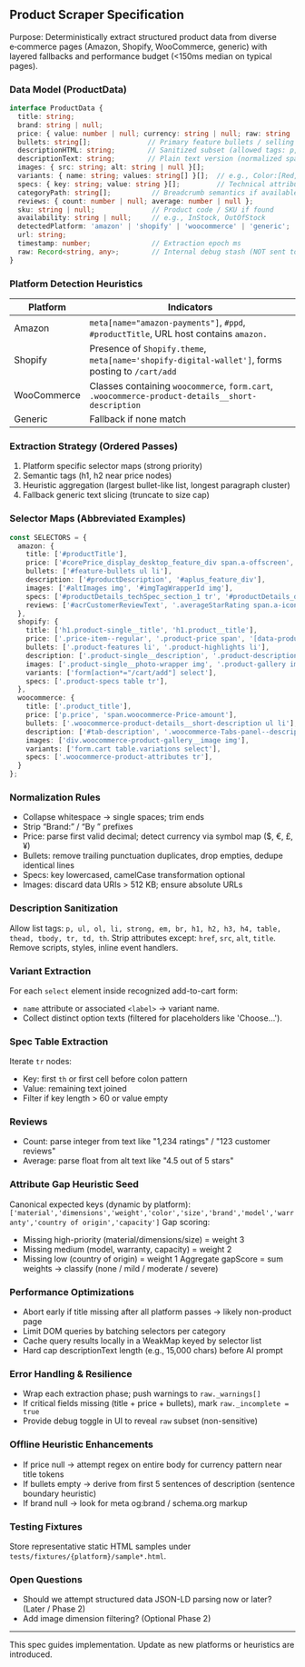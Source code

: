## Product Scraper Specification

Purpose: Deterministically extract structured product data from diverse e‑commerce pages (Amazon, Shopify, WooCommerce, generic) with layered fallbacks and performance budget (<150ms median on typical pages).

### Data Model (ProductData)
```ts
interface ProductData {
  title: string;
  brand: string | null;
  price: { value: number | null; currency: string | null; raw: string | null };
  bullets: string[];              // Primary feature bullets / selling points
  descriptionHTML: string;        // Sanitized subset (allowed tags: p, ul, li, strong, em, br, h1-h4)
  descriptionText: string;        // Plain text version (normalized spaces)
  images: { src: string; alt: string | null }[];
  variants: { name: string; values: string[] }[];  // e.g., Color:[Red, Blue]; Size:[S,M,L]
  specs: { key: string; value: string }[];         // Technical attributes / key-value table
  categoryPath: string[];          // Breadcrumb semantics if available
  reviews: { count: number | null; average: number | null };
  sku: string | null;              // Product code / SKU if found
  availability: string | null;     // e.g., InStock, OutOfStock
  detectedPlatform: 'amazon' | 'shopify' | 'woocommerce' | 'generic';
  url: string;
  timestamp: number;               // Extraction epoch ms
  raw: Record<string, any>;        // Internal debug stash (NOT sent to AI)
}
```

### Platform Detection Heuristics
| Platform | Indicators |
|----------|------------|
| Amazon | `meta[name="amazon-payments"]`, `#ppd`, `#productTitle`, URL host contains `amazon.` |
| Shopify | Presence of `Shopify.theme`, `meta[name='shopify-digital-wallet']`, forms posting to `/cart/add` |
| WooCommerce | Classes containing `woocommerce`, `form.cart`, `.woocommerce-product-details__short-description` |
| Generic | Fallback if none match |

### Extraction Strategy (Ordered Passes)
1. Platform specific selector maps (strong priority)
2. Semantic tags (h1, h2 near price nodes)
3. Heuristic aggregation (largest bullet-like list, longest paragraph cluster)
4. Fallback generic text slicing (truncate to size cap)

### Selector Maps (Abbreviated Examples)
```ts
const SELECTORS = {
  amazon: {
    title: ['#productTitle'],
    price: ['#corePrice_display_desktop_feature_div span.a-offscreen', '#priceblock_ourprice', '#priceblock_dealprice'],
    bullets: ['#feature-bullets ul li'],
    description: ['#productDescription', '#aplus_feature_div'],
    images: ['#altImages img', '#imgTagWrapperId img'],
    specs: ['#productDetails_techSpec_section_1 tr', '#productDetails_detailBullets_sections1 tr', 'table.prodDetTable tr'],
    reviews: ['#acrCustomerReviewText', '.averageStarRating span.a-icon-alt']
  },
  shopify: {
    title: ['h1.product-single__title', 'h1.product__title'],
    price: ['.price-item--regular', '.product-price span', '[data-product-price]'],
    bullets: ['.product-features li', '.product-highlights li'],
    description: ['.product-single__description', '.product-description'],
    images: ['.product-single__photo-wrapper img', '.product-gallery img'],
    variants: ['form[action*="/cart/add"] select'],
    specs: ['.product-specs table tr'],
  },
  woocommerce: {
    title: ['.product_title'],
    price: ['p.price', 'span.woocommerce-Price-amount'],
    bullets: ['.woocommerce-product-details__short-description ul li'],
    description: ['#tab-description', '.woocommerce-Tabs-panel--description'],
    images: ['div.woocommerce-product-gallery__image img'],
    variants: ['form.cart table.variations select'],
    specs: ['.woocommerce-product-attributes tr'],
  }
};
```

### Normalization Rules
- Collapse whitespace → single spaces; trim ends
- Strip “Brand:” / “By ” prefixes
- Price: parse first valid decimal; detect currency via symbol map ($, €, £, ¥)
- Bullets: remove trailing punctuation duplicates, drop empties, dedupe identical lines
- Specs: key lowercased, camelCase transformation optional
- Images: discard data URIs > 512 KB; ensure absolute URLs

### Description Sanitization
Allow list tags: `p, ul, ol, li, strong, em, br, h1, h2, h3, h4, table, thead, tbody, tr, td, th`.
Strip attributes except: `href`, `src`, `alt`, `title`.
Remove scripts, styles, inline event handlers.

### Variant Extraction
For each `select` element inside recognized add-to-cart form:
- `name` attribute or associated `<label>` → variant name.
- Collect distinct option texts (filtered for placeholders like 'Choose…').

### Spec Table Extraction
Iterate `tr` nodes:
- Key: first `th` or first cell before colon pattern
- Value: remaining text joined
- Filter if key length > 60 or value empty

### Reviews
- Count: parse integer from text like "1,234 ratings" / "123 customer reviews"
- Average: parse float from alt text like "4.5 out of 5 stars"

### Attribute Gap Heuristic Seed
Canonical expected keys (dynamic by platform):
`['material','dimensions','weight','color','size','brand','model','warranty','country of origin','capacity']`
Gap scoring:
- Missing high-priority (material/dimensions/size) = weight 3
- Missing medium (model, warranty, capacity) = weight 2
- Missing low (country of origin) = weight 1
Aggregate gapScore = sum weights → classify (none / mild / moderate / severe)

### Performance Optimizations
- Abort early if title missing after all platform passes → likely non-product page
- Limit DOM queries by batching selectors per category
- Cache query results locally in a WeakMap keyed by selector list
- Hard cap descriptionText length (e.g., 15,000 chars) before AI prompt

### Error Handling & Resilience
- Wrap each extraction phase; push warnings to `raw._warnings[]`
- If critical fields missing (title + price + bullets), mark `raw._incomplete = true`
- Provide debug toggle in UI to reveal `raw` subset (non-sensitive)

### Offline Heuristic Enhancements
- If price null → attempt regex on entire body for currency pattern near title tokens
- If bullets empty → derive from first 5 sentences of description (sentence boundary heuristic)
- If brand null → look for meta og:brand / schema.org markup

### Testing Fixtures
Store representative static HTML samples under `tests/fixtures/{platform}/sample*.html`.

### Open Questions
- Should we attempt structured data JSON-LD parsing now or later? (Later / Phase 2)
- Add image dimension filtering? (Optional Phase 2)

---
This spec guides implementation. Update as new platforms or heuristics are introduced.
